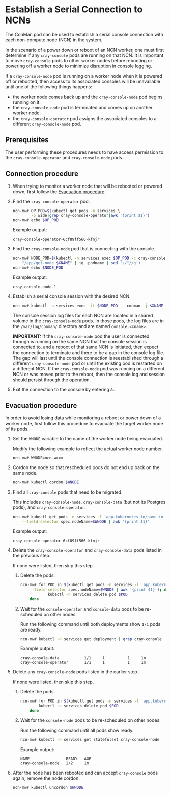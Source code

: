 # Establish a Serial Connection to NCNs

The ConMan pod can be used to establish a serial console connection with each non-compute node (NCN) in the system.

In the scenario of a power down or reboot of an NCN worker, one must first determine if any `cray-console` pods
are running on that NCN. It is important to move `cray-console` pods to other worker nodes before rebooting or
powering off a worker node to minimize disruption in console logging.

If a `cray-console-node` pod is running on a worker node when it is powered off or rebooted, then access to its
associated consoles will be unavailable until one of the following things happens:

* the worker node comes back up and the `cray-console-node` pod begins running on it.
* the `cray-console-node` pod is terminated and comes up on another worker node.
* the `cray-console-operator` pod assigns the associated consoles to a different `cray-console-node` pod.

## Prerequisites

The user performing these procedures needs to have access permission to the `cray-console-operator` and `cray-console-node` pods.

## Connection procedure

1. When trying to monitor a worker node that will be rebooted or powered down, first follow the
   [Evacuation procedure](#evacuation-procedure).

1. Find the `cray-console-operator` pod.

    ```bash
    ncn-mw# OP_POD=$(kubectl get pods -n services \
            -o wide|grep cray-console-operator|awk '{print $1}')
    ncn-mw# echo $OP_POD
    ```

    Example output:

    ```text
    cray-console-operator-6cf89ff566-kfnjr
    ```

1. Find the `cray-console-node` pod that is connecting with the console.

    ```bash
    ncn-mw# NODE_POD=$(kubectl -n services exec $OP_POD -c cray-console-operator -- sh -c \
        "/app/get-node $XNAME" | jq .podname | sed 's/"//g')
    ncn-mw# echo $NODE_POD
    ```

    Example output:

    ```text
    cray-console-node-1
    ```

1. Establish a serial console session with the desired NCN.

    ```bash
    ncn-mw# kubectl -n services exec -it $NODE_POD -- conman -j $XNAME
    ```

    The console session log files for each NCN are located in a shared volume in the  `cray-console-node` pods.
    In those pods, the log files are in the `/var/log/conman/` directory and are named `console.<xname>`.

    **IMPORTANT:** If the `cray-console-node` pod the user is connected through is running on the same NCN that the console session is connected to,
    and a reboot of that same NCN is initiated, then expect the connection to terminate and there to be a gap in the console log file.
    The gap will last until the console connection is reestablished through a different `cray-console-node` pod or until the existing pod is restarted on a different NCN.
    If the `cray-console-node` pod was running on a different NCN or was moved prior to the reboot, then the console log and session should persist through the operation.

1. Exit the connection to the console by entering `&.`.

## Evacuation procedure

In order to avoid losing data while monitoring a reboot or power down of a worker node,
first follow this procedure to evacuate the target worker node of its pods.

1. Set the `WNODE` variable to the name of the worker node being evacuated.

    Modify the following example to reflect the actual worker node number.

    ```bash
    ncn-mw# WNODE=ncn-wxxx
    ```

1. Cordon the node so that rescheduled pods do not end up back on the same node.

    ```bash
    ncn-mw# kubectl cordon $WNODE
    ```

1. Find all `cray-console` pods that need to be migrated.

    This includes `cray-console-node`, `cray-console-data` (but not its Postgres pods), and `cray-console-operator`.

    ```bash
    ncn-mw# kubectl get pods -n services -l 'app.kubernetes.io/name in (cray-console-node, cray-console-data, cray-console-operator)' \
        --field-selector spec.nodeName=$WNODE | awk '{print $1}'
    ```

    Example output:

    ```text
    cray-console-operator-6cf89ff566-kfnjr
    ```

1. Delete the `cray-console-operator` and `cray-console-data` pods listed in the previous step.

    If none were listed, then skip this step.

    1. Delete the pods.

        ```bash
        ncn-mw# for POD in $(kubectl get pods -n services -l 'app.kubernetes.io/name in (cray-console-data, cray-console-operator)' \
            --field-selector spec.nodeName=$WNODE | awk '{print $1}'); do
                    kubectl -n services delete pod $POD
            done
        ```

    1. Wait for the `console-operator` and `console-data` pods to be re-scheduled on other nodes.

        Run the following command until both deployments show `1/1` pods are ready.

        ```bash
        ncn-mw# kubectl -n services get deployment | grep cray-console
        ```

        Example output:

        ```text
        cray-console-data           1/1     1          1     1m
        cray-console-operator       1/1     1          1     1m
        ```

1. Delete any `cray-console-node` pods listed in the earlier step.

    If none were listed, then skip this step.

    1. Delete the pods.

        ```bash
        ncn-mw# for POD in $(kubectl get pods -n services -l 'app.kubernetes.io/name=cray-console-node' --field-selector spec.nodeName=$WNODE | awk '{print $1}'); do
                kubectl -n services delete pod $POD
            done
        ```

    1. Wait for the `console-node` pods to be re-scheduled on other nodes.

        Run the following command until all pods show ready.

        ```bash
        ncn-mw# kubectl -n services get statefulset cray-console-node
        ```

        Example output:

        ```text
        NAME                READY   AGE
        cray-console-node   2/2     1m
        ```

1. After the node has been rebooted and can accept `cray-console` pods again, remove the node cordon.

    ```bash
    ncn-mw# kubectl uncordon $WNODE
    ```
